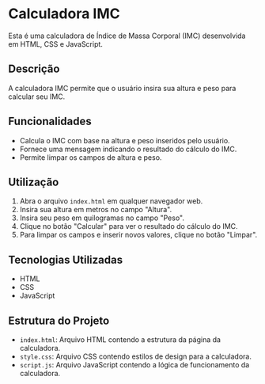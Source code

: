 # Calculadora IMC

Esta é uma calculadora de Índice de Massa Corporal (IMC) desenvolvida em HTML, CSS e JavaScript.

## Descrição

A calculadora IMC permite que o usuário insira sua altura e peso para calcular seu IMC.

## Funcionalidades

- Calcula o IMC com base na altura e peso inseridos pelo usuário.
- Fornece uma mensagem indicando o resultado do cálculo do IMC.
- Permite limpar os campos de altura e peso.

## Utilização

1. Abra o arquivo `index.html` em qualquer navegador web.
2. Insira sua altura em metros no campo "Altura".
3. Insira seu peso em quilogramas no campo "Peso".
4. Clique no botão "Calcular" para ver o resultado do cálculo do IMC.
5. Para limpar os campos e inserir novos valores, clique no botão "Limpar".

## Tecnologias Utilizadas

- HTML
- CSS
- JavaScript

## Estrutura do Projeto

- `index.html`: Arquivo HTML contendo a estrutura da página da calculadora.
- `style.css`: Arquivo CSS contendo estilos de design para a calculadora.
- `script.js`: Arquivo JavaScript contendo a lógica de funcionamento da calculadora.
